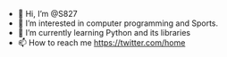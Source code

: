 - 👋 Hi, I’m @S827
- 👀 I’m interested in computer programming and Sports.
- 🌱 I’m currently learning Python and its libraries
- 📫 How to reach me https://twitter.com/home

<!---
S827/S827 is a ✨ special ✨ repository because its `README.md` (this file) appears on your GitHub profile.
You can click the Preview link to take a look at your changes.
--->
